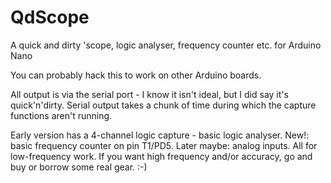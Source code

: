 # QdScope
A quick and dirty 'scope, logic analyser, frequency counter etc. for Arduino Nano

You can probably hack this to work on other Arduino boards.

All output is via the serial port - I know it isn't ideal, but I did say it's quick'n'dirty.
Serial output takes a chunk of time during which the capture functions aren't running.

Early version has a 4-channel logic capture - basic logic analyser.
New!: basic frequency counter on pin T1/PD5.
Later maybe: analog inputs.
All for low-frequency work. If you want high frequency and/or accuracy, go and buy or borrow some real gear. :-)
